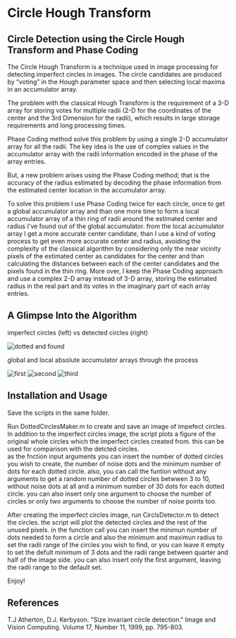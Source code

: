 # Circle Hough Transform 
## Circle Detection using the Circle Hough Transform and Phase Coding

The Circle Hough Transform is a technique used in image processing for detecting imperfect circles in  images. The circle candidates are produced by “voting” in the Hough parameter space and then selecting local maxima in an accumulator array.

The problem with the classical Hough Transform is the requirement of a 3-D array for storing votes for multiple radii (2-D for the coordinates of the center and the 3rd Dimension for the radii), which results in large storage requirements and long processing times. 

Phase Coding method solve this problem by using a single 2-D accumulator array for all the radii. The key idea is the use of complex values in the accumulator array with the radii information encoded in the phase of the array entries.

But, a new problem arises using the Phase Coding method; that is the accuracy of the radius estimated by decoding the phase information from the estimated center location in the accumulator array.

To solve this problem I use Phase Coding twice for each circle, once to get a global accumulator array and than one more time to form a local accumulator array of a thin ring of radii around the estimated center and radius I've found out of the global accumulator. from the local accumulator array I get a more accurate center candidate, than I use a kind of voting process to get even more accurate center and radius, avoiding the complexity of the classical algorithm by considering only the near vicinity pixels of the estimated center as candidates for the center and than calculating the distances between each of the center candidates and the pixels found in the thin ring. More over, I keep the Phase Coding approach and use a complex 2-D array instead of 3-D array, storing the estimated radius in the real part and its votes in the imaginary part of each array entries.
## A Glimpse Into the Algorithm

imperfect circles (left) vs detected circles (right)

![dotted and found](https://user-images.githubusercontent.com/82455000/120094977-fac68200-c12b-11eb-97f7-41884f14ddfe.png)

global and local absolute accumulator arrays through the process

![first](https://user-images.githubusercontent.com/82455000/120094854-78d65900-c12b-11eb-8180-c933029b5c56.png)
![second](https://user-images.githubusercontent.com/82455000/120094865-84c21b00-c12b-11eb-817f-fc00bfdba170.png)
![third](https://user-images.githubusercontent.com/82455000/120094878-9277a080-c12b-11eb-96e3-1107c55c06ea.png)
## Installation and Usage
Save the scripts in the same folder.

Run DottedCirclesMaker.m to create and save an image of impefect circles. In addition to the imperfect circles image, the script plots a figure of the original whole circles which the imperfect circles created from. this can be used for comparison with the detcted circles.<br/>
as the fnction input arguments you can insert the number of dotted circles you wish to create, the number of noise dots and the minimum number of dots for each dotted circle. also, you can call the funtion without any arguments to get a random number of dotted circles betwwen 3 to 10, without noise dots at all and a minimum number of 30 dots for each dotted circle. you can also insert only one argument to choose the number of circles or only two arguments to choose the number of noise points too.

After creating the imperfect circles image, run CirclsDetector.m to detect the circles. the script will plot the detected circles and the rest of the unused pixels. in the function call you can insert the minimun number of dots needed to form a circle and also the minimum and maximun radius to set the radii range of the circles you wish to find, or you can leave it empty to set the defult minimum of 3 dots and the radii range between quarter and half of the image side. you can also insert only the first argument, leaving the radii range to the default set.

Enjoy!

## References
T.J Atherton, D.J. Kerbyson. "Size invariant circle detection." Image and Vision Computing. Volume 17, Number 11, 1999, pp. 795-803.
